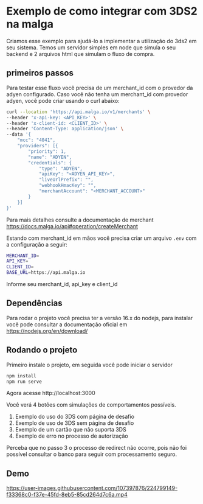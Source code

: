 # Exemplo de como integrar com 3DS2 na malga

Criamos esse exemplo para ajudá-lo a implementar a utilização do 3ds2 em seu sistema. Temos um servidor simples em node que simula o seu backend e 2 arquivos html que simulam o fluxo de compra.

## primeiros passos

Para testar esse fluxo você precisa de um merchant_id com o provedor da adyen configurado. Caso você não tenha um merchant_id com provedor adyen, você pode criar usando o curl abaixo:

```sh
curl --location 'https://api.malga.io/v1/merchants' \
--header 'x-api-key: <API_KEY>' \
--header 'x-client-id: <CLIENT_ID>' \
--header 'Content-Type: application/json' \
--data '{
    "mcc": "4041",
    "providers": [{
        "priority": 1,
        "name": "ADYEN",
        "credentials": {
            "type": "ADYEN",
            "apiKey": "<ADYEN_API_KEY>",
            "liveUrlPrefix": "",
            "webhookHmacKey": "",
            "merchantAccount": "<MERCHANT_ACCOUNT>"
        }
    }]
}'
```

Para mais detalhes consulte a documentação de merchant https://docs.malga.io/api#operation/createMerchant

Estando com merchant_id em mãos você precisa criar um arquivo `.env` com a configuração a seguir:

```sh
MERCHANT_ID=
API_KEY=
CLIENT_ID=
BASE_URL=https://api.malga.io
```

Informe seu merchant_id, api_key e client_id

## Dependências

Para rodar o projeto você precisa ter a versão 16.x do nodejs, para instalar você pode consultar a documentação oficial em https://nodejs.org/en/download/

## Rodando o projeto

Primeiro instale o projeto, em seguida você pode iniciar o servidor

```sh
npm install
npm run serve
```

Agora acesse http://localhost:3000

Você verá 4 botões com simulações de comportamentos possíveis.

1. Exemplo do uso do 3DS com página de desafio
2. Exemplo de uso de 3DS sem página de desafio
3. Exemplo de um cartão que não suporta 3DS
4. Exemplo de erro no processo de autorização

Perceba que no passo 3 o processo de redirect não ocorre, pois não foi possível consultar o banco para seguir com processamento seguro.

## Demo

https://user-images.githubusercontent.com/107397876/224799149-f33368c0-f37e-45fd-8eb5-85cd264d7c6a.mp4




